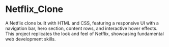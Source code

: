 # Netflix_Clone
A Netflix clone built with HTML and CSS, featuring a responsive UI with a navigation bar, hero section, content rows, and interactive hover effects. 
This project replicates the look and feel of Netflix, showcasing fundamental web development skills.

